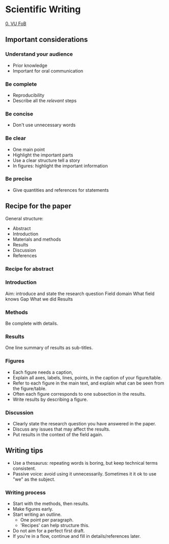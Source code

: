 # Scientific Writing

[0. VU FoB](0.%20VU%20FoB.md)

## Important considerations

### Understand your audience

- Prior knowledge
- Important for oral communication

### Be complete

- Reproducibility
- Describe all the _relevant_ steps

### Be concise

- Don't use unnecessary words

### Be clear

- One main point
- Highlight the important parts
- Use a clear structure tell a story
- In figures: highlight the important information

### Be precise

- Give quantities and references for statements

## Recipe for the paper

General structure:
- Abstract
- Introduction
- Materials and methods
- Results
- Discussion
- References

### Recipe for abstract


### Introduction

Aim: introduce and state the research question
Field domain
What field knows
Gap
What we did
Results

### Methods

Be complete with details.

### Results

One line summary of results as sub-titles.

### Figures

- Each figure needs a caption,
- Explain all axes, labels, lines, points, in the caption of your figure/table.
- Refer to each figure in the main text, and explain what can be seen from the figure/table.
- Often each figure corresponds to one subsection in the results.
- Write results by describing a figure.

### Discussion

- Clearly state the research question you have answered in the paper.
- Discuss any issues that may affect the results.
- Put results in the context of the field again.

## Writing tips

- Use a thesaurus: repeating words is boring, but keep technical terms consistent.
- Passive voice: avoid using it unnecessarily. Sometimes it it ok to use "we" as the subject.

### Writing process

- Start with the methods, then results.
- Make figures early.
- Start writing an outline.
	- One point per paragraph.
	- 'Recipes' can help structure this.
- Do not aim for a perfect first draft.
- If you're in a flow, continue and fill in details/references later.